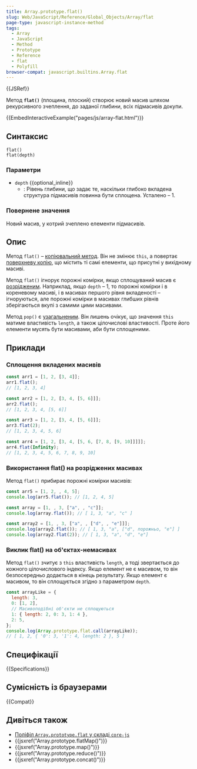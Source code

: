 ```yaml
---
title: Array.prototype.flat()
slug: Web/JavaScript/Reference/Global_Objects/Array/flat
page-type: javascript-instance-method
tags:
  - Array
  - JavaScript
  - Method
  - Prototype
  - Reference
  - flat
  - Polyfill
browser-compat: javascript.builtins.Array.flat
---
```


{{JSRef}}

Метод **`flat()`** (площина, плоский) створює новий масив шляхом рекурсивного зчеплення, до заданої глибини, всіх підмасивів докупи.

{{EmbedInteractiveExample("pages/js/array-flat.html")}}

## Синтаксис

```js-nolint
flat()
flat(depth)
```

### Параметри

- `depth` {{optional_inline}}
  - : Рівень глибини, що задає те, наскільки глибоко вкладена структура підмасивів повинна бути сплощена.
    Усталено – 1.

### Повернене значення

Новий масив, у котрий зчеплено елементи підмасивів.

## Опис

Метод `flat()` – [копіювальний метод](/uk/docs/Web/JavaScript/Reference/Global_Objects/Array#kopiiuvalni-ta-zminiuvalni-metody). Він не змінює `this`, а повертає [поверхневу копію](/uk/docs/Glossary/Shallow_copy), що містить ті самі елементи, що присутні у вихідному масиві.

Метод `flat()` ігнорує порожні комірки, якщо сплощуваний масив є [розрідженим](/uk/docs/Web/JavaScript/Guide/Indexed_collections#rozridzheni-masyvy). Наприклад, якщо `depth` – 1, то порожні комірки і в кореневому масиві, і в масивах першого рівня вкладеності – ігноруються, але порожні комірки в масивах глибших рівнів зберігаються вкупі з самими цими масивами.

Метод `pop()` є [узагальненим](/uk/docs/Web/JavaScript/Reference/Global_Objects/Array#uzahalneni-metody-masyvu). Він лишень очікує, що значення `this` матиме властивість `length`, а також цілочислові властивості. Проте його елементи мусять бути масивами, аби бути сплощеними.

## Приклади

### Сплощення вкладених масивів

```js
const arr1 = [1, 2, [3, 4]];
arr1.flat();
// [1, 2, 3, 4]

const arr2 = [1, 2, [3, 4, [5, 6]]];
arr2.flat();
// [1, 2, 3, 4, [5, 6]]

const arr3 = [1, 2, [3, 4, [5, 6]]];
arr3.flat(2);
// [1, 2, 3, 4, 5, 6]

const arr4 = [1, 2, [3, 4, [5, 6, [7, 8, [9, 10]]]]];
arr4.flat(Infinity);
// [1, 2, 3, 4, 5, 6, 7, 8, 9, 10]
```

### Використання flat() на розріджених масивах

Метод `flat()` прибирає порожні комірки масивів:

```js
const arr5 = [1, 2, , 4, 5];
console.log(arr5.flat()); // [1, 2, 4, 5]

const array = [1, , 3, ["a", , "c"]];
console.log(array.flat()); // [ 1, 3, "a", "c" ]

const array2 = [1, , 3, ["a", , ["d", , "e"]]];
console.log(array2.flat()); // [ 1, 3, "a", ["d", порожньо, "e"] ]
console.log(array2.flat(2)); // [ 1, 3, "a", "d", "e"]
```

### Виклик flat() на об'єктах-немасивах

Метод `flat()` зчитує з `this` властивість `length`, а тоді звертається до кожного цілочислового індексу. Якщо елемент не є масивом, то він безпосередньо додається в кінець результату. Якщо елемент є масивом, то він сплощується згідно з параметром `depth`.

```js
const arrayLike = {
  length: 3,
  0: [1, 2],
  // Масивоподібні об'єкти не сплощуються
  1: { length: 2, 0: 3, 1: 4 },
  2: 5,
};
console.log(Array.prototype.flat.call(arrayLike));
// [ 1, 2, { '0': 3, '1': 4, length: 2 }, 5 ]
```

## Специфікації

{{Specifications}}

## Сумісність із браузерами

{{Compat}}

## Дивіться також

- [Поліфіл `Array.prototype.flat` у складі `core-js`](https://github.com/zloirock/core-js#ecmascript-array)
- {{jsxref("Array.prototype.flatMap()")}}
- {{jsxref("Array.prototype.map()")}}
- {{jsxref("Array.prototype.reduce()")}}
- {{jsxref("Array.prototype.concat()")}}
